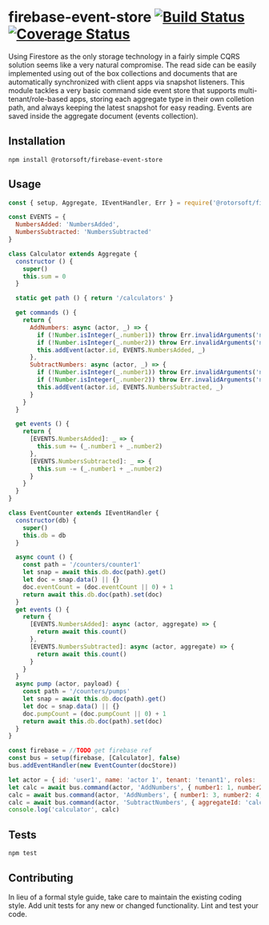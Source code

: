 firebase-event-store [![Build Status](https://travis-ci.org/Rotorsoft/firebase-event-store.svg?branch=master)](https://travis-ci.org/Rotorsoft/firebase-event-store) [![Coverage Status](https://coveralls.io/repos/github/Rotorsoft/firebase-event-store/badge.svg?branch=master)](https://coveralls.io/github/Rotorsoft/firebase-event-store?branch=master)
=========

Using Firestore as the only storage technology in a fairly simple CQRS solution seems like a very natural compromise. The read side can be easily implemented using out of the box collections and documents that are automatically synchronized with client apps via snapshot listeners. This module tackles a very basic command side event store that supports multi-tenant/role-based apps, storing each aggregate type in their own colletion path, and always keeping the latest snapshot for easy reading. Events are saved inside the aggregate document (events collection).

## Installation

  `npm install @rotorsoft/firebase-event-store`

## Usage

```javascript
const { setup, Aggregate, IEventHandler, Err } = require('@rotorsoft/firebase-event-store')

const EVENTS = {
  NumbersAdded: 'NumbersAdded',
  NumbersSubtracted: 'NumbersSubtracted'
}

class Calculator extends Aggregate {
  constructor () {
    super()
    this.sum = 0
  }

  static get path () { return '/calculators' }

  get commands () { 
    return { 
      AddNumbers: async (actor, _) => {
        if (!Number.isInteger(_.number1)) throw Err.invalidArguments('number1')
        if (!Number.isInteger(_.number2)) throw Err.invalidArguments('number2')
        this.addEvent(actor.id, EVENTS.NumbersAdded, _)
      },
      SubtractNumbers: async (actor, _) => {
        if (!Number.isInteger(_.number1)) throw Err.invalidArguments('number1')
        if (!Number.isInteger(_.number2)) throw Err.invalidArguments('number2')
        this.addEvent(actor.id, EVENTS.NumbersSubtracted, _)
      }
    }
  }

  get events () {
    return { 
      [EVENTS.NumbersAdded]: _ => {
        this.sum += (_.number1 + _.number2)
      },
      [EVENTS.NumbersSubtracted]: _ => {
        this.sum -= (_.number1 + _.number2)
      }
    }
  }
}

class EventCounter extends IEventHandler {
  constructor(db) {
    super()
    this.db = db
  }

  async count () {
    const path = '/counters/counter1'
    let snap = await this.db.doc(path).get()
    let doc = snap.data() || {}
    doc.eventCount = (doc.eventCount || 0) + 1
    return await this.db.doc(path).set(doc)
  }
  get events () {
    return {
      [EVENTS.NumbersAdded]: async (actor, aggregate) => {
        return await this.count()
      },
      [EVENTS.NumbersSubtracted]: async (actor, aggregate) => {
        return await this.count()
      }
    }
  }
  async pump (actor, payload) {
    const path = '/counters/pumps'
    let snap = await this.db.doc(path).get()
    let doc = snap.data() || {}
    doc.pumpCount = (doc.pumpCount || 0) + 1
    return await this.db.doc(path).set(doc)
  }
}

const firebase = //TODO get firebase ref
const bus = setup(firebase, [Calculator], false)
bus.addEventHandler(new EventCounter(docStore))

let actor = { id: 'user1', name: 'actor 1', tenant: 'tenant1', roles: ['manager', 'user'] }
let calc = await bus.command(actor, 'AddNumbers', { number1: 1, number2: 2, aggregateId: 'calc1' })
calc = await bus.command(actor, 'AddNumbers', { number1: 3, number2: 4, aggregateId: calc.aggregateId, expectedVersion: calc.aggregateVersion })
calc = await bus.command(actor, 'SubtractNumbers', { aggregateId: 'calc1', number1: 1, number2: 1 })
console.log('calculator', calc)
```

## Tests

  `npm test`

## Contributing

In lieu of a formal style guide, take care to maintain the existing coding style. Add unit tests for any new or changed functionality. Lint and test your code.

